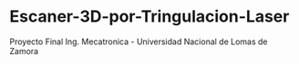 # Escaner-3D-por-Tringulacion-Laser
 Proyecto Final Ing. Mecatronica - Universidad Nacional de Lomas de Zamora
